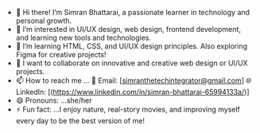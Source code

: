 - 👋 Hi there! I’m Simran Bhattarai, a passionate learner in technology and personal growth.
- 👀 I’m interested in UI/UX design, web design, frontend development, and learning new tools and technologies.
- 🌱 I’m learning HTML, CSS, and UI/UX design principles. Also exploring Figma for creative projects!
- 💞️ I want to collaborate on innovative and creative web design or UI/UX projects.
- 📫 How to reach me ... 📧 Email: [simranthetechintegrator@gmail.com]
🌐 LinkedIn: [(https://www.linkedin.com/in/simran-bhattarai-65994133a/)]
- 😄 Pronouns: ...she/her
- ⚡ Fun fact: ...I enjoy nature, real-story movies, and improving myself every day to be the best version of me!

<!---
simranthelearner/simranthelearner is a ✨ special ✨ repository because its `README.md` (this file) appears on your GitHub profile.
You can click the Preview link to take a look at your changes.
--->
